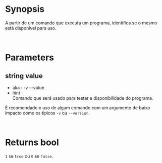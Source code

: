 # Synopsis

A partir de um comando que executa um programa, identifica se o mesmo está 
disponível para uso.



&nbsp;

# Parameters

## string value

- aka       : -v --value
- hint      :  
  Comando que será usado para testar a disponibilidade do programa.

É recomendado o uso de algum comando com um argumento de baixo impacto como os 
típicos `-v` ou `--version`.



&nbsp;

# Returns bool

`1` se `true` ou `0` se `false`.